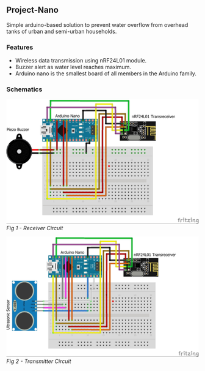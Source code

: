 ## Project-Nano

Simple arduino-based solution to prevent water overflow from overhead tanks of urban and semi-urban households.

### Features
- Wireless data transmission using nRF24L01 module.
- Buzzer alert as water level reaches maximum.
- Arduino nano is the smallest board of all members in the Arduino family.

### Schematics
![Receiver_schematic](/Nano-Receiver.jpg)
_Fig 1 - Receiver Circuit_

![Transmitter_schematic](/Nano-Transmitter.jpg)
_Fig 2 - Transmitter Circuit_
